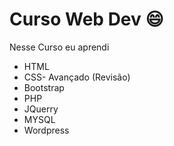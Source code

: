 # Curso Web Dev :smile:
Nesse Curso eu aprendi 
* HTML 
* CSS- Avançado (Revisão)
* Bootstrap
* PHP 
* JQuerry 
* MYSQL 
* Wordpress 

